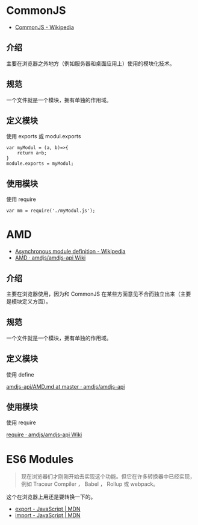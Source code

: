 # CommonJS

-   [CommonJS - Wikipedia](https://en.wikipedia.org/wiki/CommonJS)

## 介绍

主要在浏览器之外地方（例如服务器和桌面应用上）使用的模块化技术。

## 规范

一个文件就是一个模块，拥有单独的作用域。

## 定义模块

使用 exports 或 modul.exports

    var myModul = (a, b)=>{
        return a+b;
    }
    module.exports = myModul;

## 使用模块

使用 require

    var mm = require('./myModul.js');

# AMD

-   [Asynchronous module definition - Wikipedia](https://en.wikipedia.org/wiki/Asynchronous_module_definition)
-   [AMD · amdjs/amdjs-api Wiki](https://github.com/amdjs/amdjs-api/wiki/AMD)

## 介绍

主要在浏览器使用，因为和 CommonJS 在某些方面意见不合而独立出来（主要是模块定义方面）。

## 规范

一个文件就是一个模块，拥有单独的作用域。

## 定义模块

使用 define

[amdjs-api/AMD.md at master · amdjs/amdjs-api](https://github.com/amdjs/amdjs-api/blob/master/AMD.md#using-require-and-exports)

## 使用模块

使用 require

[require · amdjs/amdjs-api Wiki](https://github.com/amdjs/amdjs-api/wiki/require)

# ES6 Modules

> 现在浏览器们才刚刚开始去实现这个功能。但它在许多转换器中已经实现，例如 Traceur Compiler ， Babel ， Rollup 或 webpack。

这个在浏览器上用还是要转换一下的。

-   [export - JavaScript | MDN](https://developer.mozilla.org/zh-CN/docs/Web/JavaScript/Reference/Statements/export)
-   [import - JavaScript | MDN](https://developer.mozilla.org/zh-CN/docs/Web/JavaScript/Reference/Statements/import)
